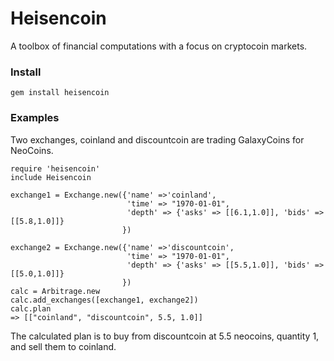 # Heisencoin

A toolbox of financial computations with a focus on cryptocoin markets.

### Install

```
gem install heisencoin
```

### Examples

Two exchanges, coinland and discountcoin are trading GalaxyCoins for NeoCoins.

```
require 'heisencoin'
include Heisencoin

exchange1 = Exchange.new({'name' =>'coinland',
                          'time' => "1970-01-01",
                          'depth' => {'asks' => [[6.1,1.0]], 'bids' => [[5.8,1.0]]}
                         })

exchange2 = Exchange.new({'name' =>'discountcoin',
                          'time' => "1970-01-01",
                          'depth' => {'asks' => [[5.5,1.0]], 'bids' => [[5.0,1.0]]}
                         })
calc = Arbitrage.new
calc.add_exchanges([exchange1, exchange2])
calc.plan
=> [["coinland", "discountcoin", 5.5, 1.0]]
```

The calculated plan is to buy from discountcoin at 5.5 neocoins, quantity 1, and sell them to coinland.
